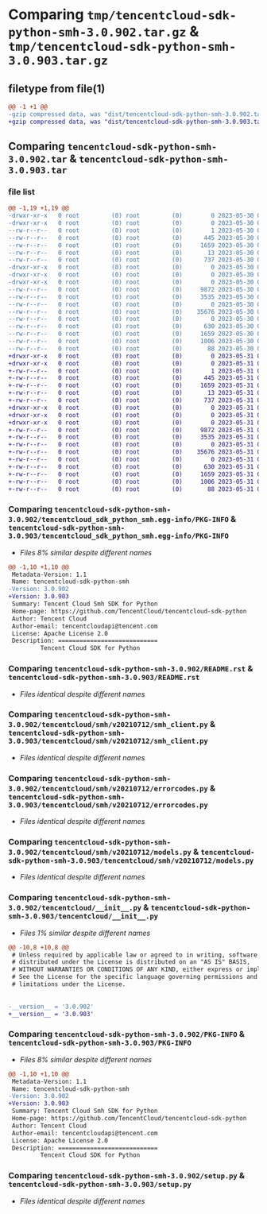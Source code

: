 # Comparing `tmp/tencentcloud-sdk-python-smh-3.0.902.tar.gz` & `tmp/tencentcloud-sdk-python-smh-3.0.903.tar.gz`

## filetype from file(1)

```diff
@@ -1 +1 @@
-gzip compressed data, was "dist/tencentcloud-sdk-python-smh-3.0.902.tar", last modified: Tue May 30 00:30:44 2023, max compression
+gzip compressed data, was "dist/tencentcloud-sdk-python-smh-3.0.903.tar", last modified: Wed May 31 02:18:47 2023, max compression
```

## Comparing `tencentcloud-sdk-python-smh-3.0.902.tar` & `tencentcloud-sdk-python-smh-3.0.903.tar`

### file list

```diff
@@ -1,19 +1,19 @@
-drwxr-xr-x   0 root         (0) root         (0)        0 2023-05-30 00:30:44.000000 tencentcloud-sdk-python-smh-3.0.902/
-drwxr-xr-x   0 root         (0) root         (0)        0 2023-05-30 00:30:44.000000 tencentcloud-sdk-python-smh-3.0.902/tencentcloud_sdk_python_smh.egg-info/
--rw-r--r--   0 root         (0) root         (0)        1 2023-05-30 00:30:44.000000 tencentcloud-sdk-python-smh-3.0.902/tencentcloud_sdk_python_smh.egg-info/dependency_links.txt
--rw-r--r--   0 root         (0) root         (0)      445 2023-05-30 00:30:44.000000 tencentcloud-sdk-python-smh-3.0.902/tencentcloud_sdk_python_smh.egg-info/SOURCES.txt
--rw-r--r--   0 root         (0) root         (0)     1659 2023-05-30 00:30:44.000000 tencentcloud-sdk-python-smh-3.0.902/tencentcloud_sdk_python_smh.egg-info/PKG-INFO
--rw-r--r--   0 root         (0) root         (0)       13 2023-05-30 00:30:44.000000 tencentcloud-sdk-python-smh-3.0.902/tencentcloud_sdk_python_smh.egg-info/top_level.txt
--rw-r--r--   0 root         (0) root         (0)      737 2023-05-30 00:30:44.000000 tencentcloud-sdk-python-smh-3.0.902/README.rst
-drwxr-xr-x   0 root         (0) root         (0)        0 2023-05-30 00:30:44.000000 tencentcloud-sdk-python-smh-3.0.902/tencentcloud/
-drwxr-xr-x   0 root         (0) root         (0)        0 2023-05-30 00:30:44.000000 tencentcloud-sdk-python-smh-3.0.902/tencentcloud/smh/
-drwxr-xr-x   0 root         (0) root         (0)        0 2023-05-30 00:30:44.000000 tencentcloud-sdk-python-smh-3.0.902/tencentcloud/smh/v20210712/
--rw-r--r--   0 root         (0) root         (0)     9872 2023-05-30 00:30:44.000000 tencentcloud-sdk-python-smh-3.0.902/tencentcloud/smh/v20210712/smh_client.py
--rw-r--r--   0 root         (0) root         (0)     3535 2023-05-30 00:30:44.000000 tencentcloud-sdk-python-smh-3.0.902/tencentcloud/smh/v20210712/errorcodes.py
--rw-r--r--   0 root         (0) root         (0)        0 2023-05-30 00:30:44.000000 tencentcloud-sdk-python-smh-3.0.902/tencentcloud/smh/v20210712/__init__.py
--rw-r--r--   0 root         (0) root         (0)    35676 2023-05-30 00:30:44.000000 tencentcloud-sdk-python-smh-3.0.902/tencentcloud/smh/v20210712/models.py
--rw-r--r--   0 root         (0) root         (0)        0 2023-05-30 00:30:44.000000 tencentcloud-sdk-python-smh-3.0.902/tencentcloud/smh/__init__.py
--rw-r--r--   0 root         (0) root         (0)      630 2023-05-30 00:30:44.000000 tencentcloud-sdk-python-smh-3.0.902/tencentcloud/__init__.py
--rw-r--r--   0 root         (0) root         (0)     1659 2023-05-30 00:30:44.000000 tencentcloud-sdk-python-smh-3.0.902/PKG-INFO
--rw-r--r--   0 root         (0) root         (0)     1006 2023-05-30 00:30:44.000000 tencentcloud-sdk-python-smh-3.0.902/setup.py
--rw-r--r--   0 root         (0) root         (0)       88 2023-05-30 00:30:44.000000 tencentcloud-sdk-python-smh-3.0.902/setup.cfg
+drwxr-xr-x   0 root         (0) root         (0)        0 2023-05-31 02:18:47.000000 tencentcloud-sdk-python-smh-3.0.903/
+drwxr-xr-x   0 root         (0) root         (0)        0 2023-05-31 02:18:47.000000 tencentcloud-sdk-python-smh-3.0.903/tencentcloud_sdk_python_smh.egg-info/
+-rw-r--r--   0 root         (0) root         (0)        1 2023-05-31 02:18:47.000000 tencentcloud-sdk-python-smh-3.0.903/tencentcloud_sdk_python_smh.egg-info/dependency_links.txt
+-rw-r--r--   0 root         (0) root         (0)      445 2023-05-31 02:18:47.000000 tencentcloud-sdk-python-smh-3.0.903/tencentcloud_sdk_python_smh.egg-info/SOURCES.txt
+-rw-r--r--   0 root         (0) root         (0)     1659 2023-05-31 02:18:47.000000 tencentcloud-sdk-python-smh-3.0.903/tencentcloud_sdk_python_smh.egg-info/PKG-INFO
+-rw-r--r--   0 root         (0) root         (0)       13 2023-05-31 02:18:47.000000 tencentcloud-sdk-python-smh-3.0.903/tencentcloud_sdk_python_smh.egg-info/top_level.txt
+-rw-r--r--   0 root         (0) root         (0)      737 2023-05-31 02:18:47.000000 tencentcloud-sdk-python-smh-3.0.903/README.rst
+drwxr-xr-x   0 root         (0) root         (0)        0 2023-05-31 02:18:47.000000 tencentcloud-sdk-python-smh-3.0.903/tencentcloud/
+drwxr-xr-x   0 root         (0) root         (0)        0 2023-05-31 02:18:47.000000 tencentcloud-sdk-python-smh-3.0.903/tencentcloud/smh/
+drwxr-xr-x   0 root         (0) root         (0)        0 2023-05-31 02:18:47.000000 tencentcloud-sdk-python-smh-3.0.903/tencentcloud/smh/v20210712/
+-rw-r--r--   0 root         (0) root         (0)     9872 2023-05-31 02:18:47.000000 tencentcloud-sdk-python-smh-3.0.903/tencentcloud/smh/v20210712/smh_client.py
+-rw-r--r--   0 root         (0) root         (0)     3535 2023-05-31 02:18:47.000000 tencentcloud-sdk-python-smh-3.0.903/tencentcloud/smh/v20210712/errorcodes.py
+-rw-r--r--   0 root         (0) root         (0)        0 2023-05-31 02:18:47.000000 tencentcloud-sdk-python-smh-3.0.903/tencentcloud/smh/v20210712/__init__.py
+-rw-r--r--   0 root         (0) root         (0)    35676 2023-05-31 02:18:47.000000 tencentcloud-sdk-python-smh-3.0.903/tencentcloud/smh/v20210712/models.py
+-rw-r--r--   0 root         (0) root         (0)        0 2023-05-31 02:18:47.000000 tencentcloud-sdk-python-smh-3.0.903/tencentcloud/smh/__init__.py
+-rw-r--r--   0 root         (0) root         (0)      630 2023-05-31 02:18:47.000000 tencentcloud-sdk-python-smh-3.0.903/tencentcloud/__init__.py
+-rw-r--r--   0 root         (0) root         (0)     1659 2023-05-31 02:18:47.000000 tencentcloud-sdk-python-smh-3.0.903/PKG-INFO
+-rw-r--r--   0 root         (0) root         (0)     1006 2023-05-31 02:18:47.000000 tencentcloud-sdk-python-smh-3.0.903/setup.py
+-rw-r--r--   0 root         (0) root         (0)       88 2023-05-31 02:18:47.000000 tencentcloud-sdk-python-smh-3.0.903/setup.cfg
```

### Comparing `tencentcloud-sdk-python-smh-3.0.902/tencentcloud_sdk_python_smh.egg-info/PKG-INFO` & `tencentcloud-sdk-python-smh-3.0.903/tencentcloud_sdk_python_smh.egg-info/PKG-INFO`

 * *Files 8% similar despite different names*

```diff
@@ -1,10 +1,10 @@
 Metadata-Version: 1.1
 Name: tencentcloud-sdk-python-smh
-Version: 3.0.902
+Version: 3.0.903
 Summary: Tencent Cloud Smh SDK for Python
 Home-page: https://github.com/TencentCloud/tencentcloud-sdk-python
 Author: Tencent Cloud
 Author-email: tencentcloudapi@tencent.com
 License: Apache License 2.0
 Description: ============================
         Tencent Cloud SDK for Python
```

### Comparing `tencentcloud-sdk-python-smh-3.0.902/README.rst` & `tencentcloud-sdk-python-smh-3.0.903/README.rst`

 * *Files identical despite different names*

### Comparing `tencentcloud-sdk-python-smh-3.0.902/tencentcloud/smh/v20210712/smh_client.py` & `tencentcloud-sdk-python-smh-3.0.903/tencentcloud/smh/v20210712/smh_client.py`

 * *Files identical despite different names*

### Comparing `tencentcloud-sdk-python-smh-3.0.902/tencentcloud/smh/v20210712/errorcodes.py` & `tencentcloud-sdk-python-smh-3.0.903/tencentcloud/smh/v20210712/errorcodes.py`

 * *Files identical despite different names*

### Comparing `tencentcloud-sdk-python-smh-3.0.902/tencentcloud/smh/v20210712/models.py` & `tencentcloud-sdk-python-smh-3.0.903/tencentcloud/smh/v20210712/models.py`

 * *Files identical despite different names*

### Comparing `tencentcloud-sdk-python-smh-3.0.902/tencentcloud/__init__.py` & `tencentcloud-sdk-python-smh-3.0.903/tencentcloud/__init__.py`

 * *Files 1% similar despite different names*

```diff
@@ -10,8 +10,8 @@
 # Unless required by applicable law or agreed to in writing, software
 # distributed under the License is distributed on an "AS IS" BASIS,
 # WITHOUT WARRANTIES OR CONDITIONS OF ANY KIND, either express or implied.
 # See the License for the specific language governing permissions and
 # limitations under the License.
 
 
-__version__ = '3.0.902'
+__version__ = '3.0.903'
```

### Comparing `tencentcloud-sdk-python-smh-3.0.902/PKG-INFO` & `tencentcloud-sdk-python-smh-3.0.903/PKG-INFO`

 * *Files 8% similar despite different names*

```diff
@@ -1,10 +1,10 @@
 Metadata-Version: 1.1
 Name: tencentcloud-sdk-python-smh
-Version: 3.0.902
+Version: 3.0.903
 Summary: Tencent Cloud Smh SDK for Python
 Home-page: https://github.com/TencentCloud/tencentcloud-sdk-python
 Author: Tencent Cloud
 Author-email: tencentcloudapi@tencent.com
 License: Apache License 2.0
 Description: ============================
         Tencent Cloud SDK for Python
```

### Comparing `tencentcloud-sdk-python-smh-3.0.902/setup.py` & `tencentcloud-sdk-python-smh-3.0.903/setup.py`

 * *Files identical despite different names*

